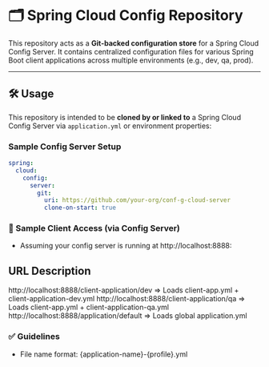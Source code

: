 # 🗂️ Spring Cloud Config Repository

This repository acts as a **Git-backed configuration store** for a Spring Cloud Config Server. It contains centralized configuration files for various Spring Boot client applications across multiple environments (e.g., dev, qa, prod).

---

## 🛠️ Usage

This repository is intended to be **cloned by or linked to** a Spring Cloud Config Server via `application.yml` or environment properties:

### Sample Config Server Setup

```yaml
spring:
  cloud:
    config:
      server:
        git:
          uri: https://github.com/your-org/conf-g-cloud-server
          clone-on-start: true
```
### 🔗 Sample Client Access (via Config Server)
 - Assuming your config server is running at http://localhost:8888:

  ## URL	Description
  http://localhost:8888/client-application/dev	=> Loads client-app.yml + client-application-dev.yml
  http://localhost:8888/client-application/qa	=> Loads client-app.yml + client-application-qa.yml
  http://localhost:8888/application/default	=> Loads global application.yml

### ✅ Guidelines
 - File name format: {application-name}-{profile}.yml


